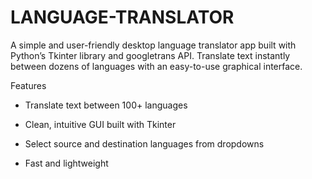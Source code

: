 # LANGUAGE-TRANSLATOR
A simple and user-friendly desktop language translator app built with Python’s Tkinter library and googletrans API.
Translate text instantly between dozens of languages with an easy-to-use graphical interface.

Features
- Translate text between 100+ languages

- Clean, intuitive GUI built with Tkinter

- Select source and destination languages from dropdowns

- Fast and lightweight
